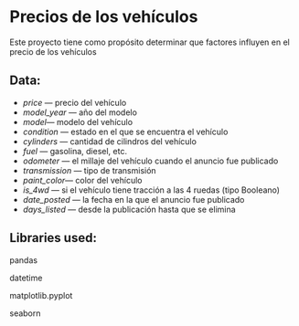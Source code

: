 # Precios de los vehículos
Este proyecto tiene como propósito determinar que factores influyen en el precio de los vehículos

## Data:

- *price* — precio del vehículo
- *model_year* — año del modelo
- *model*— modelo del vehículo
- *condition* — estado en el que se encuentra el vehículo
- *cylinders* — cantidad de cilindros del vehículo
- *fuel* — gasolina, diesel, etc.
- *odometer* — el millaje del vehículo cuando el anuncio fue publicado
- *transmission* — tipo de transmisión
- *paint_color*— color del vehículo
- *is_4wd* — si el vehículo tiene tracción a las 4 ruedas (tipo Booleano)
- *date_posted* — la fecha en la que el anuncio fue publicado
- *days_listed* — desde la publicación hasta que se elimina

## Libraries used:


pandas 

datetime 

matplotlib.pyplot 

seaborn

